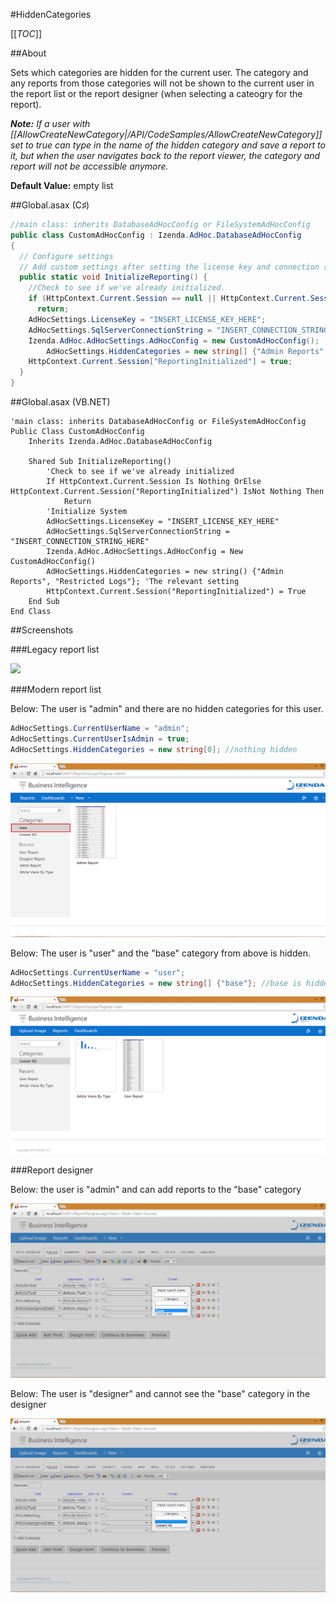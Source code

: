 #HiddenCategories

[[_TOC_]]

##About

Sets which categories are hidden for the current user. The category and any reports from those categories will not be shown to the current user in the report list or the report designer (when selecting a cateogry for the report). 

_**Note:** If a user with [[AllowCreateNewCategory|/API/CodeSamples/AllowCreateNewCategory]] set to true can type in the name of the hidden category and save a report to it, but when the user navigates back to the report viewer, the category and report will not be accessible anymore._

**Default Value:** empty list

##Global.asax (C♯)

```csharp
//main class: inherits DatabaseAdHocConfig or FileSystemAdHocConfig
public class CustomAdHocConfig : Izenda.AdHoc.DatabaseAdHocConfig
{
  // Configure settings
  // Add custom settings after setting the license key and connection string by overriding the ConfigureSettings() method
  public static void InitializeReporting() {
    //Check to see if we've already initialized.
    if (HttpContext.Current.Session == null || HttpContext.Current.Session["ReportingInitialized"] != null)
      return;
    AdHocSettings.LicenseKey = "INSERT_LICENSE_KEY_HERE";
    AdHocSettings.SqlServerConnectionString = "INSERT_CONNECTION_STRING_HERE";
    Izenda.AdHoc.AdHocSettings.AdHocConfig = new CustomAdHocConfig();
        AdHocSettings.HiddenCategories = new string[] {"Admin Reports", "Restricted Logs"}; //The relevant setting
    HttpContext.Current.Session["ReportingInitialized"] = true;
  }
}
```

##Global.asax (VB.NET)

```visualbasic
'main class: inherits DatabaseAdHocConfig or FileSystemAdHocConfig
Public Class CustomAdHocConfig
    Inherits Izenda.AdHoc.DatabaseAdHocConfig

    Shared Sub InitializeReporting()
        'Check to see if we've already initialized
        If HttpContext.Current.Session Is Nothing OrElse HttpContext.Current.Session("ReportingInitialized") IsNot Nothing Then
            Return
        'Initialize System
        AdHocSettings.LicenseKey = "INSERT_LICENSE_KEY_HERE"
        AdHocSettings.SqlServerConnectionString = "INSERT_CONNECTION_STRING_HERE"
        Izenda.AdHoc.AdHocSettings.AdHocConfig = New CustomAdHocConfig()
        AdHocSettings.HiddenCategories = new string() {"Admin Reports", "Restricted Logs"}; 'The relevant setting
        HttpContext.Current.Session("ReportingInitialized") = True
    End Sub
End Class
```

##Screenshots 

###Legacy report list

![](http://www.izenda.com/Site/Images/Screenshots/HiddenCategoriesDS.png)

###Modern report list

Below: The user is "admin" and there are no hidden categories for this user.

```csharp
AdHocSettings.CurrentUserName = "admin";
AdHocSettings.CurrentUserIsAdmin = true;
AdHocSettings.HiddenCategories = new string[0]; //nothing hidden
```

![](/API/CodeSamples/HiddenCategories/hidden_categories_admin.png)

Below: The user is "user" and the "base" category from above is hidden.

```csharp
AdHocSettings.CurrentUserName = "user";
AdHocSettings.HiddenCategories = new string[] {"base"}; //base is hidden
```

![](/API/CodeSamples/HiddenCategories/hidden_categories_user.png)

###Report designer

Below: the user is "admin" and can add reports to the "base" category

![](/API/CodeSamples/HiddenCategories/hidden_categories_admin2.png)

Below: The user is "designer" and cannot see the "base" category in the designer

![](/API/CodeSamples/HiddenCategories/hidden_categories_designer.png)